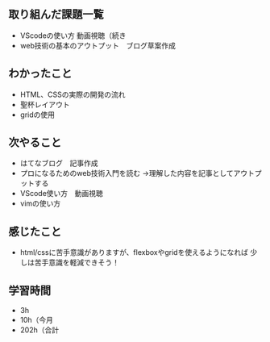 ## 取り組んだ課題一覧
- VScodeの使い方 動画視聴（続き
- web技術の基本のアウトプット　ブログ草案作成
## わかったこと
- HTML、CSSの実際の開発の流れ
- 聖杯レイアウト
- gridの使用
## 次やること
- はてなブログ　記事作成
- プロになるためのweb技術入門を読む
  →理解した内容を記事としてアウトプットする
- VScode使い方　動画視聴
- vimの使い方
## 感じたこと
- html/cssに苦手意識がありますが、flexboxやgridを使えるようになれば
少しは苦手意識を軽減できそう！
## 学習時間
- 3h
- 10h（今月
- 202h（合計

